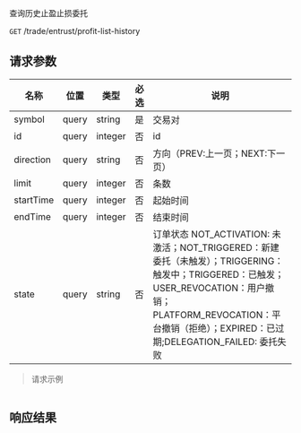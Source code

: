 查询历史止盈止损委托

`GET` /trade/entrust/profit-list-history

## 请求参数

| 名称        | 位置    | 类型      | 必选 | 说明                                                                                                                                                                  |
|-----------|-------|---------|----|---------------------------------------------------------------------------------------------------------------------------------------------------------------------|
| symbol    | query | string  | 是  | 交易对                                                                                                                                                                 |
| id        | query | integer | 否  | id                                                                                                                                                                  |
| direction | query | string  | 否  | 方向（PREV:上一页；NEXT:下一页）                                                                                                                                               |
| limit     | query | integer | 否  | 条数                                                                                                                                                                  |
| startTime | query | integer | 否  | 起始时间                                                                                                                                                                |
| endTime   | query | integer | 否  | 结束时间                                                                                                                                                                |
| state     | query | string  | 否  | 订单状态 NOT_ACTIVATION: 未激活；NOT_TRIGGERED：新建委托（未触发）；TRIGGERING：触发中；TRIGGERED：已触发；USER_REVOCATION：用户撤销；PLATFORM_REVOCATION：平台撤销（拒绝）；EXPIRED：已过期;DELEGATION_FAILED: 委托失败 |

> 请求示例

```shell

```

## 响应结果

```json

```

